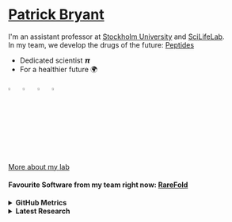 
# [Patrick Bryant](https://patrickbryantlab.github.io)
I'm an assistant professor at [Stockholm University](https://www.su.se/department-of-molecular-biosciences-the-wenner-gren-institute/) and [SciLifeLab](https://www.scilifelab.se). \
In my team, we develop the drugs of the future: [Peptides](https://en.wikipedia.org/wiki/Peptide)
- Dedicated scientist 𝞹
- For a healthier future 🌍

[<img src="https://img.icons8.com/?size=100&id=79076&format=png&color=000000" width="3.5%"/>](https://scholar.google.com/citations?user=KPlaFQQAAAAJ&hl=en&oi=ao) &nbsp;
[<img src="https://img.icons8.com/color/48/000000/twitter.png" width="3.5%"/>](https://twitter.com/Patrick18287926)  &nbsp;
[<img src="https://img.icons8.com/color/48/000000/linkedin.png" width="3.5%"/>](https://www.linkedin.com/in/patrick-bryant-phd/) &nbsp;
<a href="mailto:patrick.bryant@scilifelab.se"> <img src="https://img.icons8.com/fluent/48/000000/gmail.png" width="3.5%"/>

[More about my lab](https://patrickbryantlab.github.io)

#### Favourite Software from my team right now: [RareFold](https://github.com/patrickbryant1/RareFold)

<div align="left">
    <details>
        <summary><b>GitHub Metrics</b></summary>
    <br>

[![Stats](https://github-readme-stats.vercel.app/api?username=patrickbryant1&show_icons=true)](https://github-readme-stats.vercel.app/api?username=patrickbryant1&show_icons=true&theme=radical)&nbsp; &nbsp; &nbsp; &nbsp; &nbsp; &nbsp; &nbsp; &nbsp; &nbsp; &nbsp;
</div>

<div align="left">
    <details>
        <summary><b>Latest Research</b></summary>
    <br>

[Noncanonical amino acids](https://www.biorxiv.org/content/10.1101/2025.05.19.654846v1)

<p align="center">
  <img alt="RareFold" src="https://patrickbryantlab.github.io/assets/cyclic_rare.gif" width="3.5%">
</p>

[HIV inhibitor](https://www.biorxiv.org/content/10.1101/2025.04.30.651413v1) \
[Metabolic disease](https://www.biorxiv.org/content/10.1101/2025.06.06.658268v1)
